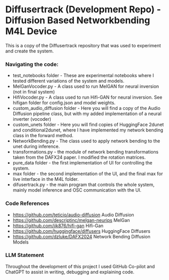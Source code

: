 
# Diffusertrack (Development Repo) - Diffusion Based Networkbending M4L Device

This is a copy of the Diffusertrack repository that was used to experiment and create the system. 

### Navigating the code: 

- test_notebooks folder - These are experimental notebooks where I tested different variations of the system and models.
- MelGanVocoder.py -  A class used to run MelGAN for neural inversion (not in final system)
- HifiVocoder.py - A class used to run Hifi-GAN for neural inversion. See hifigan folder for config.json and model weights.
- custom_audio_diffusion folder - Here you will find a copy of the Audio Diffusion pipeline class, but with my added implementation of a neural inverter (vocoder)
- custom_unets folder - Here you will find copies of HuggingFace 2dunet and conditional2dunet, where I have implemented my network bending class in the forward method. 
- NetworkBending.py - The class used to apply network bending to the unet during inference. 
- transformations.py - the module of network bending transformations taken from the DAFX24 paper. I modified the rotation matrices.  
- pure_data folder - the first implementation of UI for controlling the system.
- max folder - the second implementation of the UI, and the final max for live interface in the M4L folder.
- difusertrack.py - the main program that controls the whole system, mainly model inference and OSC communication with the UI.


### Code References 
- https://github.com/teticio/audio-diffusion Audio Diffusion 
- https://github.com/descriptinc/melgan-neurips MelGan
- https://github.com/jik876/hifi-gan Hifi-Gan
- https://github.com/huggingface/diffusers HuggingFace Diffusers
- https://github.com/dzluke/DAFX2024 Network Bending Diffusion Models

### LLM Statement 
Throughout the development of this project I used GitHub Co-pilot and ChatGPT to assist in writing, debugging and explaining code.
